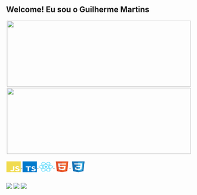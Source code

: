## Welcome! Eu sou o Guilherme Martins
 <div>
<div align="center">
  <a href="https://github.com/GuilhermeZety">
  <img height="180em" width="500em" src="https://github-readme-stats.vercel.app/api?username=GuilhermeZety&show_icons=true&theme=dracula&include_all_commits=true&count_private=true"/>
  <img height="180em" width="500em" src="https://github-readme-stats.vercel.app/api/top-langs/?username=GuilhermeZety&layout=compact&langs_count=7&theme=dracula"/>
</div>
  
  
<div style="display: inline_block"><br>
  <img align="center" alt="GuilhermeZety-Js" height="30" width="40" src="https://raw.githubusercontent.com/devicons/devicon/master/icons/javascript/javascript-plain.svg">
  <img align="center" alt="GuilhermeZety-Ts" height="30" width="40" src="https://raw.githubusercontent.com/devicons/devicon/master/icons/typescript/typescript-plain.svg">
  <img align="center" alt="GuilhermeZety-React" height="30" width="40" src="https://raw.githubusercontent.com/devicons/devicon/master/icons/react/react-original.svg">
  <img align="center" alt="GuilhermeZety-HTML" height="30" width="40" src="https://raw.githubusercontent.com/devicons/devicon/master/icons/html5/html5-original.svg">
  <img align="center" alt="GuilhermeZety-CSS" height="30" width="40" src="https://raw.githubusercontent.com/devicons/devicon/master/icons/css3/css3-original.svg">
<div> 
 
 ##
 
 <div> 
  <a href="https://www.instagram.com/guilherme_zety/" target="_blank"><img src="https://img.shields.io/badge/-Instagram-%23E4405F?style=for-the-badge&logo=instagram&logoColor=white" target="_blank"></a>
  <a href = "mailto:guilherme.zety@outlook.com"><img src="https://img.shields.io/badge/-Gmail-%23333?style=for-the-badge&logo=gmail&logoColor=white" target="_blank"></a>
  <a href="https://www.linkedin.com/in/guilherme-m-l-martins" target="_blank"><img src="https://img.shields.io/badge/-LinkedIn-%230077B5?style=for-the-badge&logo=linkedin&logoColor=white" target="_blank"></a> 
 
 
</div>
 
 
  ##
